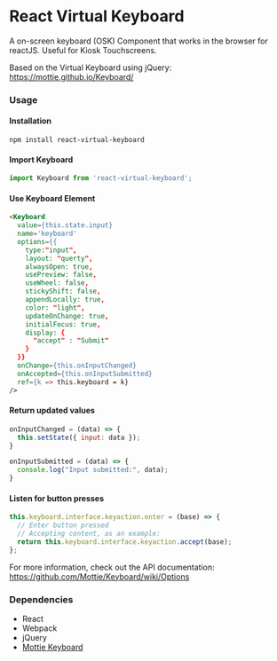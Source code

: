 React Virtual Keyboard
=====================

A on-screen keyboard (OSK) Component that works in the browser for reactJS. Useful for Kiosk Touchscreens.

Based on the Virtual Keyboard using jQuery:
https://mottie.github.io/Keyboard/

### Usage

#### Installation
```
npm install react-virtual-keyboard
```

#### Import Keyboard
```javascript
import Keyboard from 'react-virtual-keyboard';
```

#### Use Keyboard Element
```html
<Keyboard 
  value={this.state.input}
  name='keyboard'
  options={{
    type:"input",
    layout: "querty",
    alwaysOpen: true,
    usePreview: false,
    useWheel: false,
    stickyShift: false,
    appendLocally: true,
    color: "light",
    updateOnChange: true,
    initialFocus: true,
    display: {
      "accept" : "Submit"
    }
  }}
  onChange={this.onInputChanged}
  onAccepted={this.onInputSubmitted}
  ref={k => this.keyboard = k}
/>
```

#### Return updated values
```javascript
onInputChanged = (data) => {
  this.setState({ input: data });
}

onInputSubmitted = (data) => {
  console.log("Input submitted:", data);
}
```

#### Listen for button presses
```javascript
this.keyboard.interface.keyaction.enter = (base) => {
  // Enter button pressed
  // Accepting content, as an example:
  return this.keyboard.interface.keyaction.accept(base);
};
```

For more information, check out the API documentation: https://github.com/Mottie/Keyboard/wiki/Options

### Dependencies

* React
* Webpack
* jQuery
* [Mottie Keyboard](https://mottie.github.io/Keyboard/)
